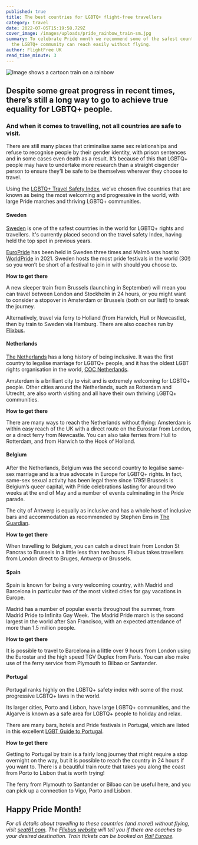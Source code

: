 ```yaml
---
published: true
title: The best countries for LGBTQ+ flight-free travellers
category: travel
date: 2022-07-05T15:19:58.729Z
cover_image: /images/uploads/pride_rainbow_train-sm.jpg
summary: To celebrate Pride month we recommend some of the safest countries that
  the LGBTQ+ community can reach easily without flying.
author: FlightFree UK
read_time_minute: 3
---
```

![Image shows a cartoon train on a rainbow](/images/uploads/pride_rainbow_train-lg.jpg)

## Despite some great progress in recent times, there’s still a long way to go to achieve true equality for LGBTQ+ people.

### And when it comes to travelling, not all countries are safe to visit. 

There are still many places that criminalise same sex relationships and refuse to recognise people by their gender identity, with prison sentences and in some cases even death as a result. It’s because of this that LGBTQ+ people may have to undertake more research than a straight cisgender person to ensure they’ll be safe to be themselves wherever they choose to travel.

Using the [LGBTQ+ Travel Safety Index](https://www.asherfergusson.com/lgbtq-travel-safety/), we’ve chosen five countries that are known as being the most welcoming and progressive in the world, with large Pride marches and thriving LGBTQ+ communities. 

#### Sweden

[Sweden](https://visitsweden.com/what-to-do/lgbtq/) is one of the safest countries in the world for LGBTQ+ rights and travellers. It's currently placed second on the travel safety Index, having held the top spot in previous years.

[EuroPride](https://europride2022.com/) has been held in Sweden three times and Malmö was host to [WorldPride](https://www.copenhagenpride.dk/en/worldpride-2021/) in 2021. Sweden hosts the most pride festivals in the world (30!) so you won’t be short of a festival to join in with should you choose to.

**How to get there**

A new sleeper train from Brussels (launching in September) will mean you can travel between London and Stockholm in 24 hours, or you might want to consider a stopover in Amsterdam or Brussels (both on our list!) to break the journey. 

Alternatively, travel via ferry to Holland (from Harwich, Hull or Newcastle), then by train to Sweden via Hamburg. There are also coaches run by [Flixbus](https://www.flixbus.co.uk/).

#### Netherlands 

[The Netherlands](https://onceuponajrny.com/how-lgbt-friendly-is-the-netherlands/) has a long history of being inclusive. It was the first country to legalise marriage for LGBTQ+ people, and it has the oldest LGBT rights organisation in the world, [COC Netherlands](http://www.coc.nl/).

Amsterdam is a brilliant city to visit and is extremely welcoming for LGBTQ+ people. Other cities around the Netherlands, such as Rotterdam and Utrecht, are also worth visiting and all have their own thriving LGBTQ+ communities.

**How to get there**

There are many ways to reach the Netherlands without flying: Amsterdam is within easy reach of the UK with a direct route on the Eurostar from London, or a direct ferry from Newcastle. You can also take ferries from Hull to Rotterdam, and from Harwich to the Hook of Holland. 

#### Belgium

After the Netherlands, Belgium was the second country to legalise same-sex marriage and is a true advocate in Europe for LGBTQ+ rights. In fact, same-sex sexual activity has been legal there since 1795! Brussels is Belgium’s queer capital, with Pride celebrations lasting for around two weeks at the end of May and a number of events culminating in the Pride parade.

The city of Antwerp is equally as inclusive and has a whole host of inclusive bars and accommodation as recommended by Stephen Ems in [The Guardian](https://www.theguardian.com/travel/2022/jun/23/europe-best-holidays-for-lgbtq-travel).

**How to get there**

When travelling to Belgium, you can catch a direct train from London St Pancras to Brussels in a little less than two hours. Flixbus takes travellers from London direct to Bruges, Antwerp or Brussels.

#### Spain 

Spain is known for being a very welcoming country, with Madrid and Barcelona in particular two of the most visited cities for gay vacations in Europe. 

Madrid has a number of popular events throughout the summer, from Madrid Pride to Infinita Gay Week. The Madrid Pride march is the second largest in the world after San Francisco, with an expected attendance of more than 1.5 million people.

**How to get there**

It is possible to travel to Barcelona in a little over 9 hours from London using the Eurostar and the high speed TGV Duplex from Paris. You can also make use of the ferry service from Plymouth to Bilbao or Santander.

#### Portugal

Portugal ranks highly on the LGBTQ+ safety index with some of the most progressive LGBTQ+ laws in the world. 

Its larger cities, Porto and Lisbon, have large LGBTQ+ communities, and the Algarve is known as a safe area for LGBTQ+ people to holiday and relax. 

There are many bars, hotels and Pride festivals in Portugal, which are listed in this excellent [LGBT Guide to Portugal](https://www.portugal.com/lifestyle/lgbt-guide-to-portugal/).

**How to get there**

Getting to Portugal by train is a fairly long journey that might require a stop overnight on the way, but it is possible to reach the country in 24 hours if you want to. There is a beautiful train route that takes you along the coast from Porto to Lisbon that is worth trying!

The ferry from Plymouth to Santander or Bilbao can be useful here, and you can pick up a connection to Vigo, Porto and Lisbon. 

## Happy Pride Month! 

*For all details about travelling to these countries (and more!) without flying, visit [seat61.com](https://www.seat61.com/index.html). The [Flixbus website](https://www.flixbus.co.uk/) will tell you if there are coaches to your desired destination. Train tickets can be booked on [Rail Europe](https://raileurope.com/).*
